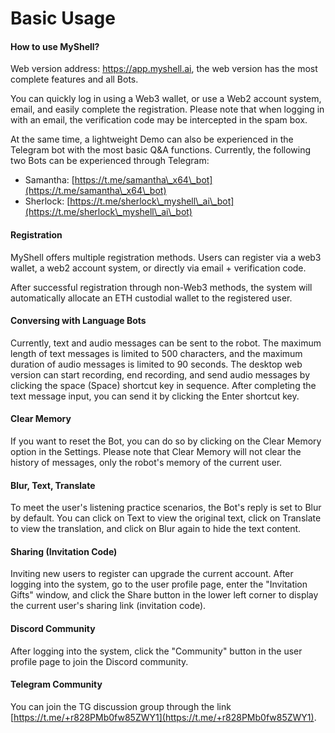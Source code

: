# Basic Usage

#### How to use MyShell?

Web version address: https://app.myshell.ai, the web version has the most complete features and all Bots.

You can quickly log in using a Web3 wallet, or use a Web2 account system, email, and easily complete the registration. Please note that when logging in with an email, the verification code may be intercepted in the spam box.

At the same time, a lightweight Demo can also be experienced in the Telegram bot with the most basic Q&A functions. Currently, the following two Bots can be experienced through Telegram:

* Samantha: [https://t.me/samantha\_x64\_bot](https://t.me/samantha\_x64\_bot)
* Sherlock: [https://t.me/sherlock\_myshell\_ai\_bot](https://t.me/sherlock\_myshell\_ai\_bot)

#### Registration

MyShell offers multiple registration methods. Users can register via a web3 wallet, a web2 account system, or directly via email + verification code.

After successful registration through non-Web3 methods, the system will automatically allocate an ETH custodial wallet to the registered user.

#### Conversing with Language Bots

Currently, text and audio messages can be sent to the robot. The maximum length of text messages is limited to 500 characters, and the maximum duration of audio messages is limited to 90 seconds. The desktop web version can start recording, end recording, and send audio messages by clicking the space (Space) shortcut key in sequence. After completing the text message input, you can send it by clicking the Enter shortcut key.

#### Clear Memory

If you want to reset the Bot, you can do so by clicking on the Clear Memory option in the Settings. Please note that Clear Memory will not clear the history of messages, only the robot's memory of the current user.

#### Blur, Text, Translate

To meet the user's listening practice scenarios, the Bot's reply is set to Blur by default. You can click on Text to view the original text, click on Translate to view the translation, and click on Blur again to hide the text content.

#### Sharing (Invitation Code)

Inviting new users to register can upgrade the current account. After logging into the system, go to the user profile page, enter the "Invitation Gifts" window, and click the Share button in the lower left corner to display the current user's sharing link (invitation code).

#### Discord Community

After logging into the system, click the "Community" button in the user profile page to join the Discord community.

#### Telegram Community

You can join the TG discussion group through the link [https://t.me/+r828PMb0fw85ZWY1](https://t.me/+r828PMb0fw85ZWY1).